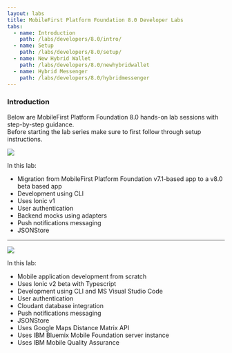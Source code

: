 ```yaml
---
layout: labs
title: MobileFirst Platform Foundation 8.0 Developer Labs
tabs:
  - name: Introduction
    path: /labs/developers/8.0/intro/
  - name: Setup
    path: /labs/developers/8.0/setup/
  - name: New Hybrid Wallet
    path: /labs/developers/8.0/newhybridwallet
  - name: Hybrid Messenger
    path: /labs/developers/8.0/hybridmessenger
---
```

### Introduction
Below are MobileFirst Platform Foundation 8.0 hands-on lab sessions with step-by-step guidance.  
Before starting the lab series make sure to first follow through setup instructions.

<div style="max-width: 200px">
<a href="{{site.baseurl}}/labs/developers/8.0/newhybridwallet"><img src="{{site.baseurl}}/labs/developers/8.0/newhybridwallet/logo_small.png"></a>
</div>

In this lab: 

* Migration from MobileFirst Platform Foundation v7.1-based app to a v8.0 beta based app
* Development using CLI
* Uses Ionic v1
* User authentication
* Backend mocks using adapters
* Push notifications messaging
* JSONStore

---

<div style="max-width: 200px">
<a href="{{site.baseurl}}/labs/developers/8.0/hybridmessenger"><img src="{{site.baseurl}}/labs/developers/8.0/hybridmessenger/logo_small.png"></a>
</div>

In this lab:

* Mobile application development from scratch
* Uses Ionic v2 beta with Typescript
* Development using CLI and MS Visual Studio Code
* User authentication
* Cloudant database integration
* Push notifications messaging
* JSONStore
* Uses Google Maps Distance Matrix API
* Uses IBM Bluemix Mobile Foundation server instance
* Uses IBM Mobile Quality Assurance